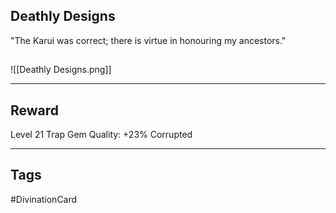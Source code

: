 ## Deathly Designs
"The Karui was correct; there is virtue in honouring my ancestors."
## 
![[Deathly Designs.png]]

---
## Reward
Level 21 Trap Gem
Quality: +23%
Corrupted

---
## Tags
#DivinationCard